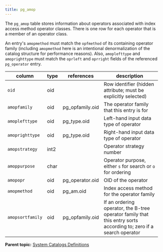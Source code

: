 ```yaml
---
title: pg_amop 
---
```


The `pg_amop` table stores information about operators associated with index access method operator classes. There is one row for each operator that is a member of an operator class.

An entry's `amopmethod` must match the `opfmethod` of its containing operator family \(including `amopmethod` here is an intentional denormalization of the catalog structure for performance reasons\). Also, `amoplefttype` and `amoprighttype` must match the `oprleft` and `oprright` fields of the referenced `pg_operator` entry.

|column|type|references|description|
|------|----|----------|-----------|
|`oid`|oid| |Row identifier \(hidden attribute; must be explicitly selected\)|
|`amopfamily`|oid|pg\_opfamily.oid|The operator family that this entry is for|
|`amoplefttype`|oid|pg\_type.oid|Left-hand input data type of operator|
|`amoprighttype`|oid|pg\_type.oid|Right-hand input data type of operator|
|`amopstrategy`|int2| |Operator strategy number|
|`amoppurpose`|char| |Operator purpose, either `s` for search or `o` for ordering|
|`amopopr`|oid|pg\_operator.oid|OID of the operator|
|`amopmethod`|oid|pg\_am.oid|Index access method for the operator family|
|`amopsortfamily`|oid|pg\_opfamily.oid|If an ordering operator, the B-tree operator family that this entry sorts according to; zero if a search operator|

**Parent topic:** [System Catalogs Definitions](../system_catalogs/catalog_ref-html.html)

